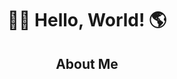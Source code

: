 <div>
    <h1 style="text-align: center;">
        👋🏻 Hello, World! 🌎
    </h1>
    <h2 style="text-align: center;">
        About Me
    </h2>
</div>
